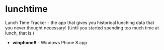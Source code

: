 lunchtime
=========

Lunch Time Tracker - the app that gives you historical lunching data that you never thought necessary! (Until you started spending too much time at lunch, that is.)

* **winphone8** - Windows Phone 8 app
